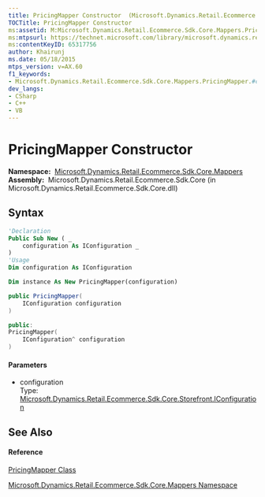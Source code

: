 ```yaml
---
title: PricingMapper Constructor  (Microsoft.Dynamics.Retail.Ecommerce.Sdk.Core.Mappers)
TOCTitle: PricingMapper Constructor
ms:assetid: M:Microsoft.Dynamics.Retail.Ecommerce.Sdk.Core.Mappers.PricingMapper.#ctor(Microsoft.Dynamics.Retail.Ecommerce.Sdk.Core.Storefront.IConfiguration)
ms:mtpsurl: https://technet.microsoft.com/library/microsoft.dynamics.retail.ecommerce.sdk.core.mappers.pricingmapper.pricingmapper(v=AX.60)
ms:contentKeyID: 65317756
author: Khairunj
ms.date: 05/18/2015
mtps_version: v=AX.60
f1_keywords:
- Microsoft.Dynamics.Retail.Ecommerce.Sdk.Core.Mappers.PricingMapper.#ctor
dev_langs:
- CSharp
- C++
- VB
---
```


# PricingMapper Constructor

**Namespace:**  [Microsoft.Dynamics.Retail.Ecommerce.Sdk.Core.Mappers](microsoft-dynamics-retail-ecommerce-sdk-core-mappers-namespace.md)  
**Assembly:**  Microsoft.Dynamics.Retail.Ecommerce.Sdk.Core (in Microsoft.Dynamics.Retail.Ecommerce.Sdk.Core.dll)

## Syntax

``` vb
'Declaration
Public Sub New ( _
    configuration As IConfiguration _
)
'Usage
Dim configuration As IConfiguration

Dim instance As New PricingMapper(configuration)
```

``` csharp
public PricingMapper(
    IConfiguration configuration
)
```

``` c++
public:
PricingMapper(
    IConfiguration^ configuration
)
```

#### Parameters

  - configuration  
    Type: [Microsoft.Dynamics.Retail.Ecommerce.Sdk.Core.Storefront.IConfiguration](iconfiguration-interface-microsoft-dynamics-retail-ecommerce-sdk-core-storefront.md)  

## See Also

#### Reference

[PricingMapper Class](pricingmapper-class-microsoft-dynamics-retail-ecommerce-sdk-core-mappers.md)

[Microsoft.Dynamics.Retail.Ecommerce.Sdk.Core.Mappers Namespace](microsoft-dynamics-retail-ecommerce-sdk-core-mappers-namespace.md)

